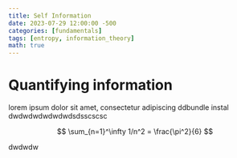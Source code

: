 ```yaml
---
title: Self Information
date: 2023-07-29 12:00:00 -500
categories: [fundamentals]
tags: [entropy, information_theory]
math: true
---
```


# Quantifying information

lorem ipsum dolor sit amet, consectetur adipiscing
ddbundle instal
dwdwdwdwdwdwdsdsscscsc


$$ \sum_{n=1}^\infty 1/n^2 = \frac{\pi^2}{6} $$

dwdwdw